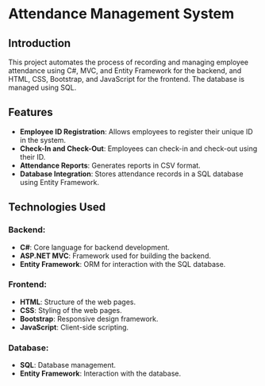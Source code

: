 # Attendance Management System

## Introduction
This project automates the process of recording and managing employee attendance using C#, MVC, and Entity Framework for the backend, and HTML, CSS, Bootstrap, and JavaScript for the frontend. The database is managed using SQL.

## Features
- **Employee ID Registration**: Allows employees to register their unique ID in the system.
- **Check-In and Check-Out**: Employees can check-in and check-out using their ID.
- **Attendance Reports**: Generates reports in CSV format.
- **Database Integration**: Stores attendance records in a SQL database using Entity Framework.

## Technologies Used
### Backend:
- **C#**: Core language for backend development.
- **ASP.NET MVC**: Framework used for building the backend.
- **Entity Framework**: ORM for interaction with the SQL database.

### Frontend:
- **HTML**: Structure of the web pages.
- **CSS**: Styling of the web pages.
- **Bootstrap**: Responsive design framework.
- **JavaScript**: Client-side scripting.

### Database:
- **SQL**: Database management.
- **Entity Framework**: Interaction with the database.



